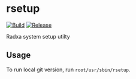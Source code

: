 # rsetup

[![Build](https://github.com/radxa-pkg/rsetup/actions/workflows/build.yml/badge.svg)](https://github.com/radxa-pkg/rsetup/actions/workflows/build.yml) [![Release](https://github.com/radxa-pkg/rsetup/actions/workflows/release.yml/badge.svg)](https://github.com/radxa-pkg/rsetup/actions/workflows/release.yml)

Radxa system setup utilty

## Usage

To run local git version, run `root/usr/sbin/rsetup`.
